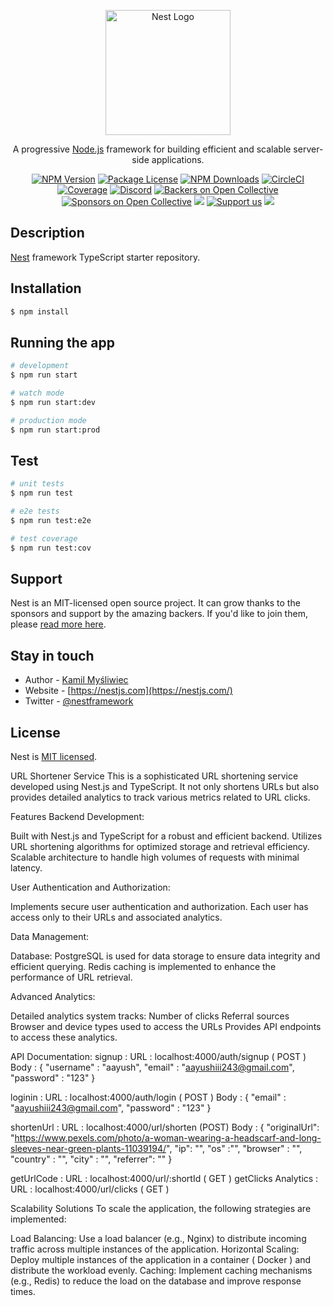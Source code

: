 <p align="center">
  <a href="http://nestjs.com/" target="blank"><img src="https://nestjs.com/img/logo-small.svg" width="200" alt="Nest Logo" /></a>
</p>

[circleci-image]: https://img.shields.io/circleci/build/github/nestjs/nest/master?token=abc123def456
[circleci-url]: https://circleci.com/gh/nestjs/nest

  <p align="center">A progressive <a href="http://nodejs.org" target="_blank">Node.js</a> framework for building efficient and scalable server-side applications.</p>
    <p align="center">
<a href="https://www.npmjs.com/~nestjscore" target="_blank"><img src="https://img.shields.io/npm/v/@nestjs/core.svg" alt="NPM Version" /></a>
<a href="https://www.npmjs.com/~nestjscore" target="_blank"><img src="https://img.shields.io/npm/l/@nestjs/core.svg" alt="Package License" /></a>
<a href="https://www.npmjs.com/~nestjscore" target="_blank"><img src="https://img.shields.io/npm/dm/@nestjs/common.svg" alt="NPM Downloads" /></a>
<a href="https://circleci.com/gh/nestjs/nest" target="_blank"><img src="https://img.shields.io/circleci/build/github/nestjs/nest/master" alt="CircleCI" /></a>
<a href="https://coveralls.io/github/nestjs/nest?branch=master" target="_blank"><img src="https://coveralls.io/repos/github/nestjs/nest/badge.svg?branch=master#9" alt="Coverage" /></a>
<a href="https://discord.gg/G7Qnnhy" target="_blank"><img src="https://img.shields.io/badge/discord-online-brightgreen.svg" alt="Discord"/></a>
<a href="https://opencollective.com/nest#backer" target="_blank"><img src="https://opencollective.com/nest/backers/badge.svg" alt="Backers on Open Collective" /></a>
<a href="https://opencollective.com/nest#sponsor" target="_blank"><img src="https://opencollective.com/nest/sponsors/badge.svg" alt="Sponsors on Open Collective" /></a>
  <a href="https://paypal.me/kamilmysliwiec" target="_blank"><img src="https://img.shields.io/badge/Donate-PayPal-ff3f59.svg"/></a>
    <a href="https://opencollective.com/nest#sponsor"  target="_blank"><img src="https://img.shields.io/badge/Support%20us-Open%20Collective-41B883.svg" alt="Support us"></a>
  <a href="https://twitter.com/nestframework" target="_blank"><img src="https://img.shields.io/twitter/follow/nestframework.svg?style=social&label=Follow"></a>
</p>
  <!--[![Backers on Open Collective](https://opencollective.com/nest/backers/badge.svg)](https://opencollective.com/nest#backer)
  [![Sponsors on Open Collective](https://opencollective.com/nest/sponsors/badge.svg)](https://opencollective.com/nest#sponsor)-->

## Description

[Nest](https://github.com/nestjs/nest) framework TypeScript starter repository.

## Installation

```bash
$ npm install
```

## Running the app

```bash
# development
$ npm run start

# watch mode
$ npm run start:dev

# production mode
$ npm run start:prod
```

## Test

```bash
# unit tests
$ npm run test

# e2e tests
$ npm run test:e2e

# test coverage
$ npm run test:cov
```

## Support

Nest is an MIT-licensed open source project. It can grow thanks to the sponsors and support by the amazing backers. If you'd like to join them, please [read more here](https://docs.nestjs.com/support).

## Stay in touch

- Author - [Kamil Myśliwiec](https://kamilmysliwiec.com)
- Website - [https://nestjs.com](https://nestjs.com/)
- Twitter - [@nestframework](https://twitter.com/nestframework)

## License

Nest is [MIT licensed](LICENSE).




URL Shortener Service
This is a sophisticated URL shortening service developed using Nest.js and TypeScript. It not only shortens URLs but also provides detailed analytics to track various metrics related to URL clicks.

Features
Backend Development:

Built with Nest.js and TypeScript for a robust and efficient backend.
Utilizes URL shortening algorithms for optimized storage and retrieval efficiency.
Scalable architecture to handle high volumes of requests with minimal latency.


User Authentication and Authorization:

Implements secure user authentication and authorization.
Each user has access only to their URLs and associated analytics.


Data Management:

Database: PostgreSQL is used for data storage to ensure data integrity and efficient querying.
Redis caching is implemented to enhance the performance of URL retrieval.


Advanced Analytics:

Detailed analytics system tracks:
Number of clicks
Referral sources
Browser and device types used to access the URLs
Provides API endpoints to access these analytics.


API Documentation: 
signup : URL : localhost:4000/auth/signup ( POST ) 
         Body : {
    "username" : "aayush",
    "email" : "aayushiii243@gmail.com",
    "password" : "123"
}

loginin : URL : localhost:4000/auth/login ( POST ) 
      Body :  {
    "email" : "aayushiii243@gmail.com",
    "password" : "123"
}

shortenUrl : URL : localhost:4000/url/shorten  (POST)
    Body : {
    "originalUrl": "https://www.pexels.com/photo/a-woman-wearing-a-headscarf-and-long-sleeves-near-green-plants-11039194/",
    "ip": "",
    "os" :"",
    "browser" : "",
    "country" : "",
    "city" : "",
    "referrer": ""
}

getUrlCode : URL : localhost:4000/url/:shortId  ( GET )
getClicks Analytics : URL : localhost:4000/url/clicks ( GET )


Scalability Solutions
To scale the application, the following strategies are implemented:

Load Balancing: Use a load balancer (e.g., Nginx) to distribute incoming traffic across multiple instances of the application.
Horizontal Scaling: Deploy multiple instances of the application in a container ( Docker ) and distribute the workload evenly.
Caching: Implement caching mechanisms (e.g., Redis) to reduce the load on the database and improve response times.

